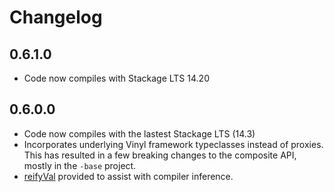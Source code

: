 # Changelog

## 0.6.1.0

* Code now compiles with Stackage LTS 14.20

## 0.6.0.0

* Code now compiles with the lastest Stackage LTS (14.3)
* Incorporates underlying Vinyl framework typeclasses instead of proxies. This has resulted in a few
  breaking changes to the composite API, mostly in the `-base` project.
* [reifyVal](http://hackage.haskell.org/package/composite-base-0.6.0.0/docs/Composite-Record.html#v:reifyVal)
  provided to assist with compiler inference.
